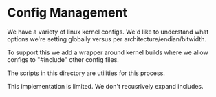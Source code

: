 Config Management
===

We have a variety of linux kernel configs. We'd like to understand what options we're setting globally versus per architecture/endian/bitwidth.

To support this we add a wrapper around kernel builds where we allow configs to "#include" other config files.

The scripts in this directory are utilities for this process.

This implementation is limited. We don't recusrively expand includes.
